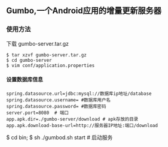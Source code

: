 ## Gumbo,一个Android应用的增量更新服务器
### 使用方法
下载 gumbo-server.tar.gz

```
$ tar xzvf gumbo-server.tar.gz
$ cd gumbo-server
$ vim conf/application.properties
```
#### 设置数据库信息
```
spring.datasource.url=jdbc:mysql://数据库ip地址/database
spring.datasource.username= #数据库用户名
spring.datasource.password= #数据库密码
server.port=8080  # 端口
app.apk.dir=./gumbo-server/download # apk存放的目录
app.apk.download-base-url=http://服务器IP地址:端口/download
```
$ cd bin;
$ sh ./gumbod.sh start # 启动服务



